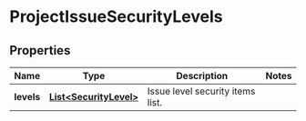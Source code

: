 # ProjectIssueSecurityLevels

## Properties
Name | Type | Description | Notes
------------ | ------------- | ------------- | -------------
**levels** | [**List&lt;SecurityLevel&gt;**](SecurityLevel.md) | Issue level security items list. | 
